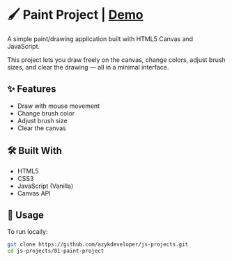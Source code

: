 # 🖌️ Paint Project | [Demo](https://azykdeveloper.github.io/js-projects/01-paint-project/)

A simple paint/drawing application built with HTML5 Canvas and JavaScript.

This project lets you draw freely on the canvas, change colors, adjust brush sizes, and clear the drawing — all in a minimal interface.

## ✨ Features

- Draw with mouse movement
- Change brush color
- Adjust brush size
- Clear the canvas

## 🛠 Built With

- HTML5
- CSS3
- JavaScript (Vanilla)
- Canvas API

## 📂 Usage

To run locally:

```bash
git clone https://github.com/azykdeveloper/js-projects.git
cd js-projects/01-paint-project

